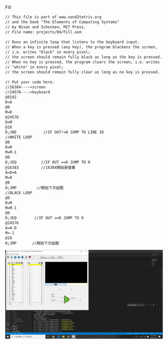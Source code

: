 Fill

    // This file is part of www.nand2tetris.org
    // and the book "The Elements of Computing Systems"
    // by Nisan and Schocken, MIT Press.
    // File name: projects/04/Fill.asm

    // Runs an infinite loop that listens to the keyboard input.
    // When a key is pressed (any key), the program blackens the screen,
    // i.e. writes "black" in every pixel;
    // the screen should remain fully black as long as the key is pressed. 
    // When no key is pressed, the program clears the screen, i.e. writes
    // "white" in every pixel;
    // the screen should remain fully clear as long as no key is pressed.

    // Put your code here.
    //16384---->screen
    //24576---->keyboard
    @8192               
    D=A               
    @0                
    M=D                
    @24576
    D=M
    @18                  
    D;JNE            //IF OUT!=0 JUMP TO LINE 18
    //WHITE LOOP
    @0
    D=M               
    M=M-1                
    @0              
    D;JEQ           //IF OUT ==0 JUMP TO 0     
    @16383          //16384開始是螢幕
    A=D+A                
    M=0              
    @8                
    0;JMP         //開始下次迴圈       
    //BLACK LOOP
    @0
    D=M
    M=M-1
    @0
    D;JEQ        //IF OUT ==0 JUMP TO 0        
    @24576
    A=A-D
    M=-1
    @18
    0;JMP       //開始下次迴圈

![image](https://github.com/JANZC2020/co109a/blob/master/HOMEWORK/image/Fill.png)
